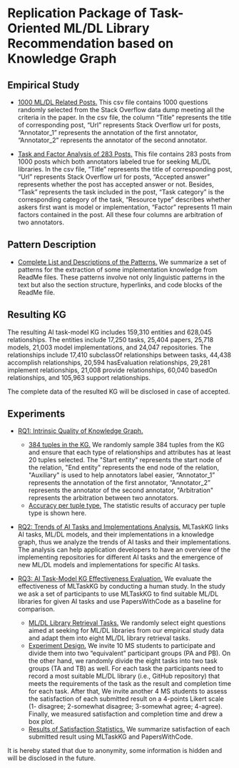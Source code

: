 # Replication Package of Task-Oriented ML/DL Library Recommendation based on Knowledge Graph
## Empirical Study
- [1000 ML/DL Related Posts.](https://github.com/MLTaskKG/MLTaskKG.github.io/tree/main/empirical_study/empirical_data_sample.xlsx)
This csv file contains 1000 questions randomly selected from the Stack Overflow data dump meeting all 
the criteria in the paper. In the csv file, the column “Title” represents the title of corresponding 
post, “Url” represents Stack Overflow url for posts, “Annotator_1” represents the annotation of the 
first annotator, “Annotator_2” represents the annotator of the second annotator.

- [Task and Factor Analysis of 283 Posts.](https://github.com/MLTaskKG/MLTaskKG.github.io/tree/main/empirical_study/empirical_data_annotation.xlsx)
This file contains 283 posts from 1000 posts which both annotators labeled true for seeking ML/DL 
libraries. In the csv file, “Title” represents the title of corresponding post, “Url” represents 
Stack Overflow url for posts, “Accepted answer” represents whether the post has accepted answer or not.
Besides, “Task” represents the task included in the post, “Task category” is the corresponding 
category of the task, “Resource type” describes whether askers first want is model or implementation, 
“Factor” represents 11 main factors contained in the post. All these four columns are arbitration of 
two annotators.

## Pattern Description
- [Complete List and Descriptions of the Patterns.](https://github.com/MLTaskKG/MLTaskKG.github.io/tree/main/pattern_description.xlsx)
We summarize a set of patterns for the extraction of some implementation knowledge from ReadMe files.
These patterns involve not only linguistic patterns in the text but also the section structure, hyperlinks, and code blocks of the ReadMe file. 

## Resulting KG
The resulting AI task-model KG includes 159,310 entities and 628,045
relationships. The entities include 17,250 tasks, 25,404 papers, 25,718
models, 21,003 model implementations, and 24,047 repositories. The relationships 
include 17,410 subclassOf relationships between tasks, 44,438 accomplish 
relationships, 20,594 hasEvaluation relationships, 29,281 implement relationships, 
21,008 provide relationships, 60,040 basedOn relationships, and 105,963
support relationships.

The complete data of the resulted KG will be disclosed in case of accepted. 

## Experiments
- [RQ1: Intrinsic Quality of Knowledge Graph.](https://github.com/MLTaskKG/MLTaskKG.github.io/tree/main/RQ1/)
    - [384 tuples in the KG.](https://github.com/MLTaskKG/MLTaskKG.github.io/tree/main/RQ1/KG_tuples_for_intrinsic_quality_evaluation.xlsx)
We randomly sample 384 tuples from the KG and ensure that each type of relationships and attributes has at least 20 tuples selected. 
The "Start entity" represents the start node of the relation, "End entity" represents the end node of the relation, 
"Auxiliary" is used to help annotators label easier, “Annotator_1” represents the annotation of the first annotator, “Annotator_2” 
represents the annotator of the second annotator, "Arbitration" represents the arbitration between two annotators. 
    - [Accuracy per tuple type.](https://github.com/MLTaskKG/MLTaskKG.github.io/tree/main/RQ1/Accuracy_per_tuple_type.xlsx)
The statistic results of accuracy per tuple type is shown here.

- [RQ2: Trends of AI Tasks and Implementations Analysis.](https://github.com/MLTaskKG/MLTaskKG.github.io/tree/main/RQ2/)
MLTaskKG links AI tasks, ML/DL models, and their implementations in a knowledge 
graph, thus we analyze the trends of AI tasks and their implementations. The 
analysis can help application developers to have an overview of the implementing
repositories for different AI tasks and the emergence of new ML/DL models and
implementations for specific AI tasks.

- [RQ3: AI Task-Model KG Effectiveness Evaluation.](https://github.com/MLTaskKG/MLTaskKG.github.io/tree/main/RQ3/)
We evaluate the effectiveness of MLTaskKG by conducting a human
study. In the study we ask a set of participants to use MLTaskKG to
find suitable ML/DL libraries for given AI tasks and use 
PapersWithCode as a baseline for comparison. 
    - [ML/DL Library Retrieval Tasks.](https://github.com/MLTaskKG/MLTaskKG.github.io/tree/main/RQ3/Tasks.docx)
We randomly select eight questions aimed at seeking for ML/DL libraries from our
empirical study data and adapt them into eight ML/DL library retrieval tasks.
    - [Experiment Design.](https://github.com/MLTaskKG/MLTaskKG.github.io/tree/main/RQ3/)
We invite 10 MS students to participate and divide
them into two “equivalent” participant groups (PA and PB).
On the other hand, we randomly divide the eight
tasks into two task groups (TA and TB) as well. For each task the 
participants need to record a most suitable ML/DL library 
(i.e., GitHub repository) that meets the requirements of the task 
as the result and completion time for each task. After that, We invite 
another 4 MS students to assess the satisfaction of each submitted result 
on a 4-points Likert scale (1- disagree; 2-somewhat disagree; 
3-somewhat agree; 4-agree). Finally, we measured satisfaction and 
completion time and drew a box plot. 
    - [Results of Satisfaction Statistics.](https://github.com/MLTaskKG/MLTaskKG.github.io/tree/main/RQ3/Satisfaction_Number_Statistics.xlsx)
We summarize satisfaction of each submitted result using MLTaskKG and PapersWithCode.

It is hereby stated that due to anonymity, some information is hidden and will be disclosed in the future.
